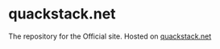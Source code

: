 # quackstack.net
The repository for the Official site. Hosted on [quackstack.net](https://quackstack.net)
